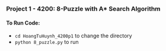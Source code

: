 ### Project 1 - 4200: 8-Puzzle with A* Search Algorithm

#### To Run Code: 
- `cd HoangTuHuynh_4200p1` to change the directory
- `python 8_puzzle.py` to run